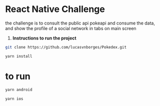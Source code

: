 # React Native Challenge

the challenge is to consult the public api pokeapi and consume the data, and show the profile of a social network in tabs on main screen

1. **Instructions to run the project**

  ```bash
  git clone https://github.com/lucasvnborges/Pokedex.git
  ```

   ```bash
   yarn install
   ```
   # to run
  ```bash
  yarn android
  ````

  ```bash
  yarn ios
  ````
